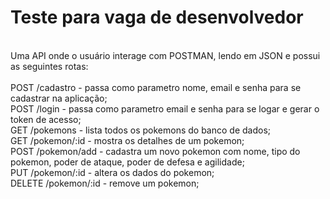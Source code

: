 <h1>Teste para vaga de desenvolvedor</h1>
<br>
Uma API onde o usuário interage com POSTMAN, lendo em JSON e possui as seguintes rotas: <br>
<br>
POST    /cadastro - passa como parametro nome, email e senha para se cadastrar na aplicação;<br>
POST    /login - passa como parametro email e senha para se logar e gerar o token de acesso;<br>
GET     /pokemons - lista todos os pokemons do banco de dados;<br>
GET     /pokemon/:id - mostra os detalhes de um pokemon;<br>
POST    /pokemon/add - cadastra um novo pokemon com nome, tipo do pokemon, poder de ataque, poder de defesa e agilidade;<br>
PUT     /pokemon/:id - altera os dados do pokemon;<br>
DELETE  /pokemon/:id - remove um pokemon;<br>